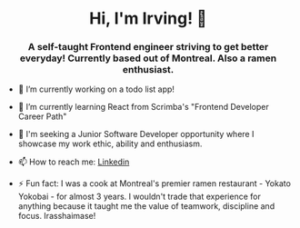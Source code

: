 <h1 align= "center"> Hi, I'm Irving! 👋</h1> 


<h3 align= "center">A self-taught Frontend engineer striving to get better everyday! Currently based out of Montreal. Also a ramen enthusiast.</h3>

- 🔭 I’m currently working on a todo list app!
- 🌱 I’m currently learning React from Scrimba's "Frontend Developer Career Path"
- 🤝 I'm seeking a Junior Software Developer opportunity where I showcase my work ethic, ability and enthusiasm.









- 📫 How to reach me: [Linkedin](https://www.linkedin.com/in/irving-henriquez/)


- ⚡ Fun fact: I was a cook at Montreal's premier ramen restaurant - Yokato Yokobai - for almost 3 years. I wouldn't trade that experience for anything because it taught me the value of teamwork, discipline and focus. Irasshaimase! 

<!--


Here are some ideas to get you started:

- 🔭 I’m currently working on ...
- 🌱 I’m currently learning ...
- 👯 I’m looking to collaborate on ...
- 🤔 I’m looking for help with ...
- 💬 Ask me about ...
- 📫 How to reach me: ...
- 😄 Pronouns: ...
- ⚡ Fun fact: ...
-->
